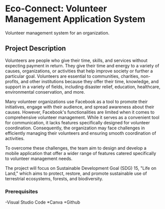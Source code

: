 # Eco-Connect: Volunteer Management Application System

Volunteer management system for an organization.

## Project Description

Volunteers are people who give their time, skills, and services without expecting payment in return. They give their time and energy to a variety of causes, organizations, or activities that help improve society or further a particular goal. Volunteers are essential to communities, charities, non-profits, and other institutions because they offer their time, knowledge, and support in a variety of fields, including disaster relief, education, healthcare, environmental conservation, and more. 

Many volunteer organizations use Facebook as a tool to promote their initiatives, engage with their audience, and spread awareness about their causes. However, Facebook's functionalities are limited when it comes to comprehensive volunteer management. While it serves as a convenient tool for communication, it lacks features specifically designed for volunteer coordination. Consequently, the organization may face challenges in efficiently managing their volunteers and ensuring smooth coordination of activities. 

To overcome these challenges, the team aim to design and develop a mobile application that offer a wider range of features catered specifically to volunteer management needs. 

The project will focus on Sustainable Development Goal (SDG) 15, "Life on Land," which aims to protect, restore, and promote sustainable use of terrestrial ecosystems, forests, and biodiversity.

### Prerequisites

-Visual Studio Code
*Canva
+Github






